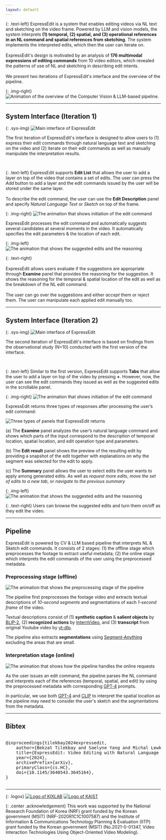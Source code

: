 ```yaml
---
layout: default
---
```


{: .text-left}
<span class="sys-name">ExpressEdit</span> is a system that enables editing videos via NL text and sketching on the video frame. Powered by LLM and vision models, the system interprets **(1) temporal, (2) spatial, and (3) operational references in an NL command and spatial references from sketching**. The system implements the interpreted edits, which then the user can iterate on.
<br/><br/>
<span class="sys-name">ExpressEdit</span>'s design is motivated by an analysis of **176 multimodal expressions of editing commands** from 10 video editors, which revealed the patterns of use of NL and sketching in describing edit intents.
<br/><br/>
We present two iterations of <span class="sys-name">ExpressEdit</span>'s interface and the overview of the pipeline.

{: .img-right}
![Animation of the overview of the Computer Vision & LLM-based pipeline.](/assets/img/animation-v5.gif)

------

## System Interface (Iteration 1)

{: .sys-img}
![Main interface of ExpressEdit](/assets/img/old-system.png)

The first iteration of <span class="sys-name">ExpressEdit</span>'s interface is designed to allow users to (1) express their edit commands through natural language text and sketching on the video and (2) iterate on their edit commands as well as manually manipulate the interpretation results.


<br/>

{: .text-left}
<span class="sys-name">ExpressEdit</span> supports **Edit List** that allows the user to add a layer on top of the video that contains a set of edits. The user can press the *Add* button to add a layer and the edit commands issued by the user will be stored under the same layer. 
<br/><br/>
To describe the edit command, the user can use the **Edit Description** panel and specify *Natural Language Text* or *Sketch* on top of the frame. 

{: .img-right}
![The animation that shows initiation of the edit command](/assets/img/old-initiating.gif)

<span class="sys-name">ExpressEdit</span> processes the edit command and automatically suggests several candidates at several moments in the video. It automatically specifies the edit parameters & the location of each edit.


{: .img-left}
![The animation that shows the suggested edits and the reasoning](/assets/img/old-examining.gif)

{: .text-right}
<br/><br/>
<span class="sys-name">ExpressEdit</span> allows users evaluate if the suggestions are appropriate through **Examine** panel that provides the reasoning for the suggestion. It shows the reasoning for the temporal & spatial location of the edit as well as the breakdown of the NL edit command.
<br/><br/>
The user can go over the suggestions and either *accept* them or *reject* them. The user can manipulate each applied edit manually too.

------

## System Interface (Iteration 2)

{: .sys-img}
![Main interface of ExpressEdit](/assets/img/new_system.jpg)

The second iteration of <span class="sys-name">ExpressEdit</span>'s interface is based on findings from the observational study (N=10) conducted with the first version of the interface.  


<br/>

{: .text-left}
Similar to the first version, <span class="sys-name">ExpressEdit</span> supports **Tabs** that allow the user to add a layer on top of the video by pressing **+**. However, now, the user can see the edit commands they issued as well as the suggested edits in the scrollable panel.

{: .img-right}
![The animation that shows initiation of the edit command](/assets/img/new-initiating.gif)

<span class="sys-name">ExpressEdit</span> returns three types of responses after processing the user’s edit command:

![Three types of panels that ExpressEdit returns](/assets/img/new-panels.png)

(a) The **Examine** panel analyzes the user’s natural language command and shows which parts of the input correspond to the description of temporal location, spatial location, and edit operation type and parameters.

(b) The **Edit result** panel shows the preview of the resulting edit by providing a snapshot of the edit together with explanations on why the segment was selected for the edit to apply.

(c) The **Summary** panel allows the user to select edits the user wants to apply among generated edits. As well as *request more edits*, *move the set of edits to a new tab*, or *navigate to the previous summary*


{: .img-left}
![The animation that shows the suggested edits and the reasoning](/assets/img/new-examining.gif)

{: .text-right}
Users can browse the suggested edits and turn them on/off as they edit the video.

------

## Pipeline

<span class="sys-name">ExpressEdit</span> is powered by CV & LLM based pipeline that interprets NL & Sketch edit commands. It consists of 2 stages: (1) the offline stage which preprocesses the footage to extract useful metadata; (2) the online stage which interprets the edit commands of the user using the preprocessed metadata.

### Preprocessing stage (offline)

![The animation that shows the preprocessing stage of the pipeline](/assets/img/pipeline-offline.gif)

The pipeline first preprocesses the footage video and extracts textual descriptions of *10-second segments* and segmentations of each *1-second frame* of the video.

Textual descriptions consist of (1) **synthetic caption** & **salient objects** by <a href="https://huggingface.co/docs/transformers/main/model_doc/blip-2">BLIP-2</a>, (2) **recognized actions** by <a href="https://github.com/OpenGVLab/InternVideo">InternVideo</a>, and (3) **transcript** from original Youtube video by  <a href="https://github.com/yt-dlp/yt-dlp">yt-dlp</a>.

The pipeline also extracts **segmentations** using <a href="https://github.com/facebookresearch/segment-anything">Segment-Anything</a> excluding the areas that are small.

### Interpretation stage (online)

![The animation that shows how the pipeline handles the online requests](/assets/img/pipeline-online.gif)

As the user issues an edit command, the pipeline parses the NL command and interprets each of the references (temporal, spatial, and edit) by using the preprocessed metadata with corresponding <a href="https://openai.com/gpt-4">GPT-4</a> prompts.

In particular, we use both <a href="https://openai.com/gpt-4">GPT-4</a> and <a href="https://github.com/openai/CLIP">CLIP</a> to interpret the spatial location as the pipeline may need to consider the user's sketch and the segmentations from the metadata.

------

## Bibtex
<pre>

@inproceedings{tilekbay2024expressedit,
    author={Bekzat Tilekbay and Saelyne Yang and Michal Lewkowicz and Alex Suryapranata and Juho Kim},
    title={ExpressEdit: Video Editing with Natural Language and Sketching},
    year={2024},
    archivePrefix={arXiv},
    primaryClass={cs.HC},
    doi={10.1145/3640543.3645164},
}

</pre>

------

{: .logos}
[![Logo of KIXLAB](/assets/img/kixlab_logo.png)](https://kixlab.org)
[![Logo of KAIST](/assets/img/kaist_logo.png)](https://kaist.ac.kr)

{: .center .acknowledgement}
This work was supported by the National Research Foundation of Korea (NRF) grant funded by the Korean government (MSIT) (NRF-2020R1C1C1007587) and the Institute of Information & Communications Technology Planning & Evaluation (IITP) grant funded by the Korean government (MSIT) (No.2021-0-01347, Video Interaction Technologies Using Object-Oriented Video Modeling).